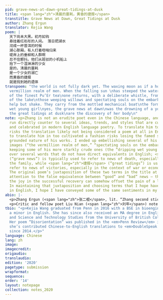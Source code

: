 ```yaml
---
pid: grave-news-at-dawn-great-tidings-at-dusk
title: <span lang="zh">清晨的噩耗，黄昏的捷报</span>
transtitle: Grave News at Dawn, Great Tidings at Dusk
author: Zhang Ergun
translator: Kejia Wang
poem: |
  天下尚未大黑。初月如钩
  悬挂着红彤彤的人间。 落日把湖水
  沏成一杯普洱的时候
  湖心那厢，有人打着唿哨归来
  堤岸上的垂柳和人群啊
  忍不住颤抖。他们从斑驳的小机船上
  抬下一个湿淋淋的少女
  是的，清晨的噩耗
  是一个少女的溺亡
  而黄昏的捷报
  就是找到她的遗体
transpoem: "the world is not fully dark yet. The waxing moon as if a hook\nhangs the
  vermillion realm of men. When the falling sun \nhas steeped the waters into a cup
  of the finest Pu’Er tea\none returns, with a deliberate whistle, from the heart
  of the lake\nthose weeping willows and spectating souls on the embarkment\ncannot
  help but shake. They carry from the mottled mechanical boat\nthe form of a dripping
  wet young girl\nyes, the grave news at dawn\nwas the drowning of a young girl\nwhile
  the great tidings at dusk\nare the discovery of her body\n"
note: <p>Zhang is not an erudite poet even in the Chinese language, and his poems
  run directly counter to several ideas, trends, and styles that are currently popular
  and celebrated in modern English language poetry. To translate him too directly
  risks the translation likely not being considered a poem at all in English; yet
  to translate him in too cultivated a fashion risks losing the famed sincerity and
  grounded nature of his works. I ended up embellishing several of his more colorful
  images (“the vermillion realm of men,” “spectating souls on the embarkment”) while
  keeping some of his more starkly crude ones (the “dripping wet young girl”). I agonized
  over several words that do not have direct equivalents in English; <span lang="zh">噩耗</span>
  (“grave news”) is typically used to refer to news of death, especially deaths in
  the family, while <span lang="zh">捷报</span> (“great tidings”) is usually used to
  refer to news of victories, especially in the context of war or economic development.
  The original poem’s juxtaposition of these two terms in the title at the end draws
  attention to the false equivalence between “good” and “bad” news — the irony that
  the joy in the successful recovery can somehow offset the pain of a loss of life.
  In maintaining that juxtaposition and choosing terms that I hope have similar connotations
  in English, I hope I have conveyed some of the same sentiments in my translation.</p>
abio: |-
  <p>Zhang Ergun (<span lang="zh">张二棍</span>, lit. “Zhang second stick/rod”) is a Chinese poet from Shanxi province. Born in 1982 to a family of modest means, Zhang attended vocational school for only a year after graduating from middle school. Working as a member of a provincial geologic surveying team, Zhang spent decades of his life traveling in remote areas and living among the poor. His poems are famed for their simplicity, sincerity, social criticism, and compassion for the powerless and the poor. He has published one collection of poems, <span lang="zh">旷野</span> (lit. <em>Open Wilderness</em>), and is now a contracted writer with the Shanxi Academy of Literature.</p>
  <p>Critic and fellow poet Liu Nian (<span lang="zh">刘年</span>) noted that Zhang’s poetry is representative of what he considers to be the “Chinese school” of contemporary Chinese poetry. According to Liu, the school – and Zhang’s works – follows the literary tradition of classical Chinese poetry while drawing inspiration from Western philosophy. Poems from the school feature simple prose, grounded realism, and compassion for all.</p>
tbio: "<p>Kejia Wang graduated from Penn in 2016 with a BSE in bioengineering and
  a minor in English. She has since also received an MA degree in English literature
  and Science and Technology Studies from the University of British Columbia, Vancouver.
  Her poem “Disorientation” was published in the <em>Penn Review</em> in 2015, and
  she’s contributed Chinese-to-English translations to <em>DoubleSpeak Magazine</em>
  since 2014.</p>"
language: Chinese
lang: zh
image:
imagecredit:
origaudio:
translaudio:
edition: '2020'
pagetype: submission
wrapformat:
sequence:
order: '14'
layout: notepage
collection: notes_2020
---
```

